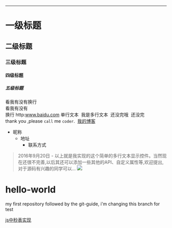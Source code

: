 


--------
# 一级标题
## 二级标题
### 三级标题
#### 四级标题
##### 五级标题
看我有没有换行<br>
看我有没有<br>换行
http:www.baidu.com
  单行文本
  我是多行文本
  还没完哦
  还没完
  <br>
  thank you ,please `call` me `coder`.
  [我的博客](http://www.cnblogs.com/gucan/ "悬停显示") 
* 昵称 
  * 地址
    * 联系方式
>2016年9月20日 - 以上就是我实现的这个简单的多行文本显示控件。当然现在还很不完善,以后其还可以添加一些其他的API、自定义属性等,欢迎提出,对于源码有兴趣的同学可以...
![](http://www.baidu.com/images/logo.gif)

# hello-world
my first repository
followed by the git-guide, i'm changing this branch for test



<a href="">js中秒表实现</a>
